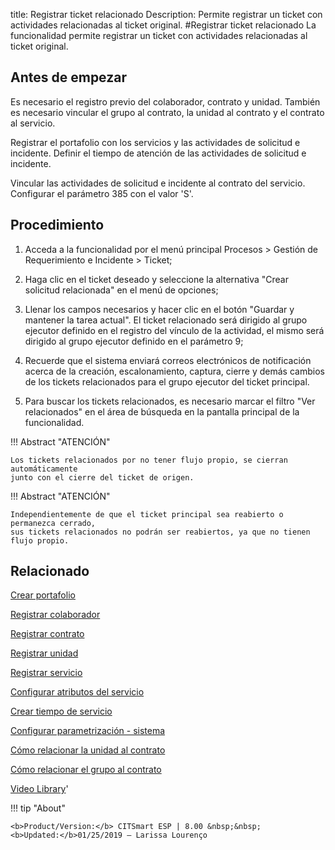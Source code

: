 title:  Registrar ticket relacionado 
Description: Permite registrar un ticket con actividades relacionadas al ticket original.
#Registrar ticket relacionado
La funcionalidad permite registrar un ticket con actividades relacionadas al ticket original.

Antes de empezar
----------------

Es necesario el registro previo del colaborador, contrato y unidad. También es
necesario vincular el grupo al contrato, la unidad al contrato y el contrato al
servicio.

Registrar el portafolio con los servicios y las actividades de solicitud e
incidente. Definir el tiempo de atención de las actividades de solicitud e
incidente.

Vincular las actividades de solicitud e incidente al contrato del servicio.
Configurar el parámetro 385 con el valor 'S'.

Procedimiento
-------------

1.  Acceda a la funcionalidad por el menú principal Procesos \> Gestión de
    Requerimiento e Incidente \> Ticket;

2.  Haga clic en el ticket deseado y seleccione la alternativa "Crear solicitud
    relacionada" en el menú de opciones;

3.  Llenar los campos necesarios y hacer clic en el botón "Guardar y mantener la
    tarea actual". El ticket relacionado será dirigido al grupo ejecutor
    definido en el registro del vínculo de la actividad, el mismo será dirigido
    al grupo ejecutor definido en el parámetro 9;

4.  Recuerde que el sistema enviará correos electrónicos de notificación acerca
    de la creación, escalonamiento, captura, cierre y demás cambios de los
    tickets relacionados para el grupo ejecutor del ticket principal.

5.  Para buscar los tickets relacionados, es necesario marcar el filtro "Ver relacionados" 
    en el área de búsqueda en la pantalla principal de la funcionalidad.
    
!!! Abstract "ATENCIÓN"

    Los tickets relacionados por no tener flujo propio, se cierran automáticamente 
    junto con el cierre del ticket de origen.
    
!!! Abstract "ATENCIÓN"

    Independientemente de que el ticket principal sea reabierto o permanezca cerrado, 
    sus tickets relacionados no podrán ser reabiertos, ya que no tienen flujo propio.

Relacionado
-----------

[Crear portafolio](/es-es/citsmart-esp-8/processes/portfolio-and-catalog/use/create-the-portfolio.html)

[Registrar colaborador](/es-es/citsmart-esp-8/initial-settings/access-settings/user/register-employee.html)

[Registrar contrato](/es-es/citsmart-esp-8/additional-features/contract-management/use/register-contract.html)

[Registrar unidad](/es-es/citsmart-esp-8/platform-administration/region-and-language/register-unit.html)

[Registrar servicio](/es-es/citsmart-esp-8/processes/portfolio-and-catalog/use/register-a-service.html)

[Configurar atributos del servicio](/es-es/citsmart-esp-8/processes/portfolio-and-catalog/use/configure-services-attributes.html)

[Crear tiempo de servicio](/es-es/citsmart-esp-8/processes/service-level/configuration/create-time-attendance.html)

[Configurar parametrización - sistema](/es-es/citsmart-esp-8/platform-administration/parameters-list/configure-parametrization-system.html)

[Cómo relacionar la unidad al contrato](/es-es/citsmart-esp-8/processes/tickets/configuration/relate-unit-to-contract.html)

[Cómo relacionar el grupo al contrato](/es-es/citsmart-esp-8/processes/tickets/configuration/relate-group-to-contract.html)

<i class='fa fa-youtube-play  fa-2x' style='color:#97ce17;vertical-align: middle;'> </i> [Video Library](https://www.youtube.com/playlist?list=PLB5qK2uzf2ROfIFL9F-3s-gomHNzudBEy)'

!!! tip "About"

    <b>Product/Version:</b> CITSmart ESP | 8.00 &nbsp;&nbsp;
    <b>Updated:</b>01/25/2019 – Larissa Lourenço
